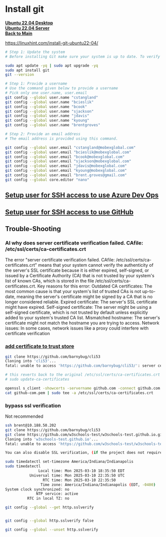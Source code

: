 # Install git

**[Ubuntu 22.04 Desktop](../../ubuntu22-04/desktop-install.md)**\
**[Ubuntu 22.04 Server](../../ubuntu22-04/server-install.md)**\
**[Back to Main](../../../README.md)**

<https://linuxhint.com/install-git-ubuntu22-04/>

```bash
# Step 1: Update the system
# Before installing Git make sure your system is up to date. To verify this use the following commands.

sudo apt update -yq | sudo apt upgrade -yq
sudo apt install git
git --version

# Step 1: Provide a username
# Use the command given below to provide a username
# Pick only one user.name, user.email
git config --global user.name "cstangland"
git config --global user.name "bcieslik"
git config --global user.name "bcook"
git config --global user.name "sjackson"
git config --global user.name "jdavis"
git config --global user.name "kyoung"
git config --global user.name "brentgroves"

# Step 2: Provide an email address
# The email address is provided using this command.

git config --global user.email "cstangland@mobexglobal.com"
git config --global user.email "bcieslik@mobexglobal.com"
git config --global user.email "bcook@mobexglobal.com"
git config --global user.email "sjackson@mobexglobal.com"
git config --global user.email "jdavis@mobexglobal.com"
git config --global user.email "kyoung@mobexglobal.com"
git config --global user.email "brent.groves@gmail.com"
git config --global core.editor "nano"


```

## **[Setup user for SSH access to use Azure Dev Ops](./ssh-azure.md)**

## **[Setup user for SSH access to use GitHub](./ssh-github.md)**

## Trouble-Shooting

### AI why does server certificate verification failed. CAfile: /etc/ssl/certs/ca-certificates.crt

The error "server certificate verification failed. CAfile: /etc/ssl/certs/ca-certificates.crt" means that your system cannot verify the authenticity of the server's SSL certificate because it is either expired, self-signed, or issued by a Certificate Authority (CA) that is not trusted by your system's list of known CAs, which is stored in the file /etc/ssl/certs/ca-certificates.crt.
Key reasons for this error:
Outdated CA certificates:
The most common cause is that your system's list of trusted CAs is not up-to-date, meaning the server's certificate might be signed by a CA that is no longer considered reliable.
Expired certificate:
The server's SSL certificate might have expired.
Self-signed certificate:
The server might be using a self-signed certificate, which is not trusted by default unless explicitly added to your system's trusted CA list.
Mismatched hostname:
The server's certificate might not match the hostname you are trying to access.
Network issues:
In some cases, network issues like a proxy could interfere with certificate verification

### **[add certificate to trust store](https://fabianlee.org/2019/01/28/git-client-error-server-certificate-verification-failed/)**

```bash
git clone https://github.com/barnybug/cli53
Cloning into 'cli53'...
fatal: unable to access 'https://github.com/barnybug/cli53/': server certificate verification failed. CAfile: none CRLfile: none

# this reverts back to the original /etc/ssl/certs/ca-certificates.crt
# sudo update-ca-certificates

openssl s_client -showcerts -servername github.com -connect github.com:443 </dev/null 2>/dev/null | sed -n -e '/BEGIN\ CERTIFICATE/,/END\ CERTIFICATE/ p'  > github-com.pem
cat github-com.pem | sudo tee -a /etc/ssl/certs/ca-certificates.crt
```

### bypass ssl verification

Not recommended

```bash
ssh brent@10.188.50.202
git clone https://github.com/barnybug/cli53
git clone https://github.com/w3schools-test/w3schools-test.github.io.git
Cloning into 'w3schools-test.github.io'...
fatal: unable to access 'https://github.com/w3schools-test/w3schools-test.github.io.git/': server certificate verification failed. CAfile: none CRLfile: none

You can also disable SSL verification, (if the project does not require a high level of security other than login/password) by typing :

sudo timedatectl set-timezone America/Indiana/Indianapolis
sudo timedatectl
               Local time: Mon 2025-03-10 18:35:50 EDT
           Universal time: Mon 2025-03-10 22:35:50 UTC
                 RTC time: Mon 2025-03-10 22:35:50
                Time zone: America/Indiana/Indianapolis (EDT, -0400)
System clock synchronized: no
              NTP service: active
          RTC in local TZ: no

git config --global --get http.sslverify 


git config --global http.sslverify false

git config --global --unset http.sslverify 

```
